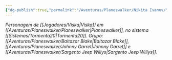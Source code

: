 ```yaml
---
{"dg-publish":true,"permalink":"/Aventuras/Planeswalker/Nikita Ivanov/","created":"2025-10-14T11:10:06.918-03:00"}
---
```


*Personagem de [[Jogadores/Viska\|Viska]] em [[Aventuras/Planeswalker/Planeswalker\|Planeswalker]], no sistema [[Sistemas/Tormenta20\|Tormenta20]].*
*Grupo: [[Aventuras/Planeswalker/Baltazar Blake\|Baltazar Blake]], [[Aventuras/Planeswalker/Johnny Garret\|Johnny Garret]] e [[Aventuras/Planeswalker/Sargento Jeep Willys\|Sargento Jeep Willys]].*
